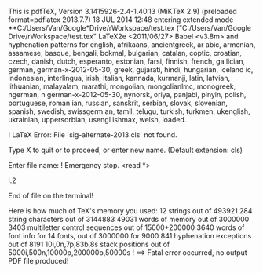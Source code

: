 This is pdfTeX, Version 3.1415926-2.4-1.40.13 (MiKTeX 2.9) (preloaded format=pdflatex 2013.7.7)  18 JUL 2014 12:48
entering extended mode
**C:/Users/Van/Google*Drive/rWorkspace/test.tex
("C:/Users/Van/Google Drive/rWorkspace/test.tex"
LaTeX2e <2011/06/27>
Babel <v3.8m> and hyphenation patterns for english, afrikaans, ancientgreek, ar
abic, armenian, assamese, basque, bengali, bokmal, bulgarian, catalan, coptic, 
croatian, czech, danish, dutch, esperanto, estonian, farsi, finnish, french, ga
lician, german, german-x-2012-05-30, greek, gujarati, hindi, hungarian, iceland
ic, indonesian, interlingua, irish, italian, kannada, kurmanji, latin, latvian,
 lithuanian, malayalam, marathi, mongolian, mongolianlmc, monogreek, ngerman, n
german-x-2012-05-30, nynorsk, oriya, panjabi, pinyin, polish, portuguese, roman
ian, russian, sanskrit, serbian, slovak, slovenian, spanish, swedish, swissgerm
an, tamil, telugu, turkish, turkmen, ukenglish, ukrainian, uppersorbian, usengl
ishmax, welsh, loaded.

! LaTeX Error: File `sig-alternate-2013.cls' not found.

Type X to quit or <RETURN> to proceed,
or enter new name. (Default extension: cls)

Enter file name: 
! Emergency stop.
<read *> 
         
l.2 
     
End of file on the terminal!

 
Here is how much of TeX's memory you used:
 12 strings out of 493921
 284 string characters out of 3144883
 49031 words of memory out of 3000000
 3403 multiletter control sequences out of 15000+200000
 3640 words of font info for 14 fonts, out of 3000000 for 9000
 841 hyphenation exceptions out of 8191
 10i,0n,7p,83b,8s stack positions out of 5000i,500n,10000p,200000b,50000s
!  ==> Fatal error occurred, no output PDF file produced!
